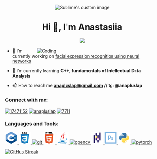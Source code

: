<p align="center">
  <img src="https://media.tenor.com/4ryx66tWEhcAAAAd/pixel-study.gif" alt="Sublime's custom image"/>
</p>


<h1 align="center">Hi 👋, I'm Anastasiia</h1>
<p align="center">
  <img src="https://readme-typing-svg.demolab.com/?lines=Business+Informatics+HSE+Student;&font=Fira%20Code&center=true&width=380&height=50&duration=4000&pause=1000">
</p>
<img align="right" alt="Coding" width="400" src="https://media.tenor.com/-UygBh3nnfEAAAAC/coding.gif">

- 🔭 I’m currently working on [facial expression recognition using neural networks](https://github.com/HSE-asavchenko/face-emotion-recognition)

- 🌱 I’m currently learning **C++, fundamentals of Intellectual Data Analysis**

- 📫 How to reach me **anapluslap@gmail.com // tg: @anapluslap**

<h3 align="left">Connect with me:</h3>
<p align="left">
<a href="https://stackoverflow.com/users/17471152" target="blank"><img align="center" src="https://raw.githubusercontent.com/rahuldkjain/github-profile-readme-generator/master/src/images/icons/Social/stack-overflow.svg" alt="17471152" height="30" width="40" /></a>
<a href="https://instagram.com/anapluslap" target="blank"><img align="center" src="https://raw.githubusercontent.com/rahuldkjain/github-profile-readme-generator/master/src/images/icons/Social/instagram.svg" alt="anapluslap" height="30" width="40" /></a>
<a href="https://discord.gg/7711" target="blank"><img align="center" src="https://raw.githubusercontent.com/rahuldkjain/github-profile-readme-generator/master/src/images/icons/Social/discord.svg" alt="7711" height="30" width="40" /></a>
</p>

<h3 align="left">Languages and Tools:</h3>
<p align="left"> <a href="https://www.w3schools.com/cpp/" target="_blank" rel="noreferrer"> <img src="https://raw.githubusercontent.com/devicons/devicon/master/icons/cplusplus/cplusplus-original.svg" alt="cplusplus" width="40" height="40"/> </a> <a href="https://www.w3schools.com/css/" target="_blank" rel="noreferrer"> <img src="https://raw.githubusercontent.com/devicons/devicon/master/icons/css3/css3-original-wordmark.svg" alt="css3" width="40" height="40"/> </a> <a href="https://git-scm.com/" target="_blank" rel="noreferrer"> <img src="https://www.vectorlogo.zone/logos/git-scm/git-scm-icon.svg" alt="git" width="40" height="40"/> </a> <a href="https://www.w3.org/html/" target="_blank" rel="noreferrer"> <img src="https://raw.githubusercontent.com/devicons/devicon/master/icons/html5/html5-original-wordmark.svg" alt="html5" width="40" height="40"/> </a> <a href="https://www.java.com" target="_blank" rel="noreferrer"> <img src="https://raw.githubusercontent.com/devicons/devicon/master/icons/java/java-original.svg" alt="java" width="40" height="40"/> </a> <a href="https://opencv.org/" target="_blank" rel="noreferrer"> <img src="https://www.vectorlogo.zone/logos/opencv/opencv-icon.svg" alt="opencv" width="40" height="40"/> </a> <a href="https://pandas.pydata.org/" target="_blank" rel="noreferrer"> <img src="https://raw.githubusercontent.com/devicons/devicon/2ae2a900d2f041da66e950e4d48052658d850630/icons/pandas/pandas-original.svg" alt="pandas" width="40" height="40"/> </a> <a href="https://www.photoshop.com/en" target="_blank" rel="noreferrer"> <img src="https://raw.githubusercontent.com/devicons/devicon/master/icons/photoshop/photoshop-line.svg" alt="photoshop" width="40" height="40"/> </a> <a href="https://www.python.org" target="_blank" rel="noreferrer"> <img src="https://raw.githubusercontent.com/devicons/devicon/master/icons/python/python-original.svg" alt="python" width="40" height="40"/> </a> <a href="https://pytorch.org/" target="_blank" rel="noreferrer"> <img src="https://www.vectorlogo.zone/logos/pytorch/pytorch-icon.svg" alt="pytorch" width="40" height="40"/> </a> </p>

[![GitHub Streak](https://github-readme-streak-stats.herokuapp.com/?user=lapshinaaa&theme=modern-lilac2)](https://git.io/streak-stats)

